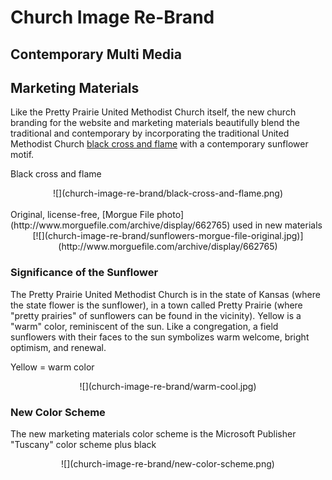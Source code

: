 # Church Image Re-Brand

## Contemporary Multi Media

## Marketing Materials
Like the Pretty Prairie United Methodist Church itself, the new church branding for the website and marketing materials beautifully blend the traditional and contemporary by incorporating the traditional United Methodist Church [black cross and flame](http://cdnfiles.umc.org/Website_Properties/Resources/graphics-library/cross-and-flame-bw-1058x1818.png) with a contemporary sunflower motif. 

Black cross and flame
<center>
![](church-image-re-brand/black-cross-and-flame.png)
</center>

<br>
Original, license-free, [Morgue File photo](http://www.morguefile.com/archive/display/662765) used in new materials
<center>
[![](church-image-re-brand/sunflowers-morgue-file-original.jpg)](http://www.morguefile.com/archive/display/662765)
</center>

### Significance of the Sunflower

The Pretty Prairie United Methodist Church is in the state of Kansas (where the state flower is the sunflower), in a town called Pretty Prairie (where "pretty prairies" of sunflowers can be found in the vicinity). Yellow is a "warm" color, reminiscent of the sun. Like a congregation, a field sunflowers with their faces to the sun symbolizes warm welcome, bright optimism, and renewal. 

Yellow = warm color
<center>
![](church-image-re-brand/warm-cool.jpg)
</center>

### New Color Scheme

The new marketing materials color scheme is the Microsoft Publisher "Tuscany" color scheme plus black
<center>
![](church-image-re-brand/new-color-scheme.png)
</center>
